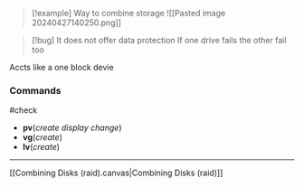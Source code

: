 >[!example] Way to combine storage
![[Pasted image 20240427140250.png]]

>[!bug] It does not offer data protection
>If one drive fails the other fail too 

Accts like a one block devie

### Commands
#check 
- **pv**(*create* *display* *change*) 
- **vg**(*create*)
- **lv**(*create*)

--- 
[[Combining Disks (raid).canvas|Combining Disks (raid)]]
